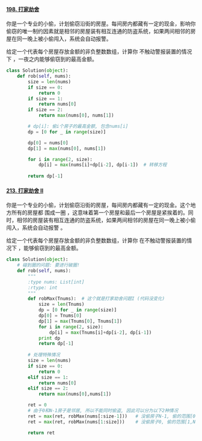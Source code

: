 #### [198. 打家劫舍](https://leetcode-cn.com/problems/house-robber/)

你是一个专业的小偷，计划偷窃沿街的房屋。每间房内都藏有一定的现金，影响你偷窃的唯一制约因素就是相邻的房屋装有相互连通的防盗系统，如果两间相邻的房屋在同一晚上被小偷闯入，系统会自动报警。

给定一个代表每个房屋存放金额的非负整数数组，计算你 不触动警报装置的情况下 ，一夜之内能够偷窃到的最高金额。

```python
class Solution(object):
    def rob(self, nums):
        size = len(nums)
        if size == 0:
            return 0
        if size == 1:
            return nums[0]
        if size == 2:
            return max(nums[0], nums[1])

        # dp[i]: 偷i个房子的最高金额, 包含nums[i]
        dp = [0 for _ in range(size)]

        dp[0] = nums[0]
        dp[1] = max(nums[0], nums[1])

        for i in range(2, size):
            dp[i] = max(nums[i]+dp[i-2], dp[i-1])  # 转移方程
        
        return dp[-1]
```

#### [213. 打家劫舍 II](https://leetcode-cn.com/problems/house-robber-ii/)

你是一个专业的小偷，计划偷窃沿街的房屋，每间房内都藏有一定的现金。这个地方所有的房屋都 围成一圈 ，这意味着第一个房屋和最后一个房屋是紧挨着的。同时，相邻的房屋装有相互连通的防盗系统，如果两间相邻的房屋在同一晚上被小偷闯入，系统会自动报警 。

给定一个代表每个房屋存放金额的非负整数数组，计算你 在不触动警报装置的情况下 ，能够偷窃到的最高金额。

```python
class Solution(object):
    # 碰到圈的问题: 要进行破圈!
    def rob(self, nums):
        """
        :type nums: List[int]
        :rtype: int
        """
        def robMax(Tnums):  # 这个就是打家劫舍问题I (代码没变化)
            size = len(Tnums)
            dp = [0 for _ in range(size)]
            dp[0] = Tnums[0]
            dp[1] = max(Tnums[0], Tnums[1])
            for i in range(2, size):
                dp[i] = max(Tnums[i]+dp[i-2], dp[i-1])
            print dp
            return dp[-1]
        
        # 处理特殊情况
        size = len(nums)
        if size == 0:
            return 0
        elif size == 1:
            return nums[0]
        elif size == 2:
            return max(nums[0],nums[1])

        ret = 0
        # 由于0和N-1房子是邻居, 所以不能同时偷盗, 因此可以分为以下2种情况
        ret = max(ret, robMax(nums[:size-1]))   # 没偷房子N-1, 偷的范围[0,N-2]
        ret = max(ret, robMax(nums[1:size]))    # 没偷房子0, 偷的范围[1,N-1]

        return ret
```

